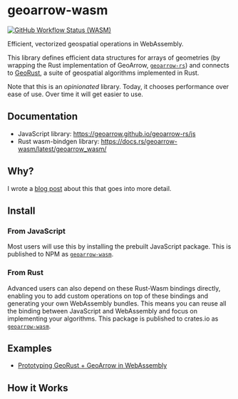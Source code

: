 # geoarrow-wasm

[![GitHub Workflow Status (WASM)](https://img.shields.io/github/actions/workflow/status/geoarrow/geoarrow-rs/wasm.yml?label=WASM&branch=main&style=for-the-badge)](https://github.com/geoarrow/geoarrow-rs/actions/workflows/wasm.yml)

Efficient, vectorized geospatial operations in WebAssembly.

This library defines efficient data structures for arrays of geometries (by wrapping the Rust implementation of GeoArrow, [`geoarrow-rs`](https://github.com/geoarrow/geoarrow-rs)) and connects to [GeoRust](https://github.com/georust/geo), a suite of geospatial algorithms implemented in Rust.

Note that this is an _opinionated_ library. Today, it chooses performance over ease of use. Over time it will get easier to use.

## Documentation

- JavaScript library: <https://geoarrow.github.io/geoarrow-rs/js>
- Rust wasm-bindgen library: <https://docs.rs/geoarrow-wasm/latest/geoarrow_wasm/>

## Why?

I wrote a [blog post](https://kylebarron.dev/blog/geos-wasm) about this that goes into more detail.

## Install

### From JavaScript

Most users will use this by installing the prebuilt JavaScript package. This is published to NPM as [`geoarrow-wasm`](https://npmjs.com/package/geoarrow-wasm).

### From Rust

Advanced users can also depend on these Rust-Wasm bindings directly, enabling you to add custom operations on top of these bindings and generating your own WebAssembly bundles. This means you can reuse all the binding between JavaScript and WebAssembly and focus on implementing your algorithms. This package is published to crates.io as [`geoarrow-wasm`](https://crates.io/crates/geoarrow-wasm).

## Examples

- [Prototyping GeoRust + GeoArrow in WebAssembly](https://observablehq.com/@kylebarron/prototyping-georust-geoarrow-in-webassembly)

## How it Works
